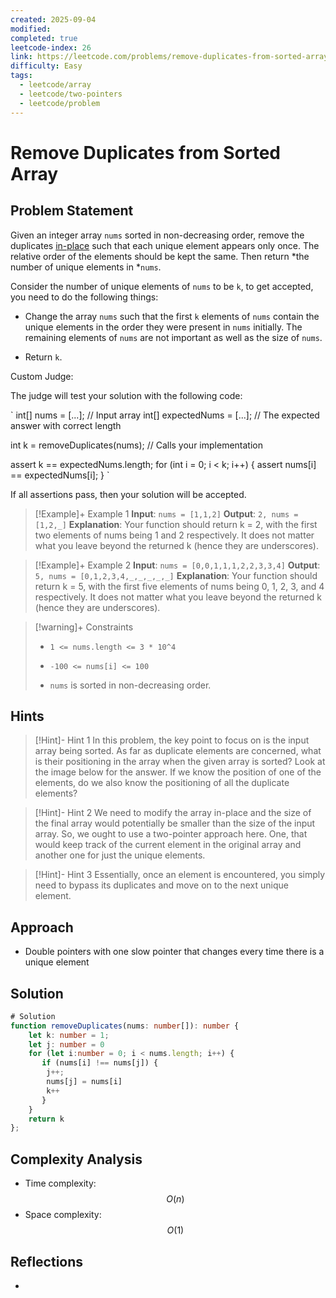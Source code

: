 ```yaml
---
created: 2025-09-04
modified:
completed: true
leetcode-index: 26
link: https://leetcode.com/problems/remove-duplicates-from-sorted-array
difficulty: Easy
tags:
  - leetcode/array
  - leetcode/two-pointers
  - leetcode/problem
---
```

# Remove Duplicates from Sorted Array

## Problem Statement
Given an integer array `nums` sorted in non-decreasing order, remove the duplicates <a href="https://en.wikipedia.org/wiki/In-place_algorithm" target="_blank">in-place</a> such that each unique element appears only once. The relative order of the elements should be kept the same. Then return *the number of unique elements in *`nums`.

Consider the number of unique elements of `nums` to be `k`, to get accepted, you need to do the following things:

	
- Change the array `nums` such that the first `k` elements of `nums` contain the unique elements in the order they were present in `nums` initially. The remaining elements of `nums` are not important as well as the size of `nums`.
	
- Return `k`.

Custom Judge:

The judge will test your solution with the following code:

`
int[] nums = [...]; // Input array
int[] expectedNums = [...]; // The expected answer with correct length

int k = removeDuplicates(nums); // Calls your implementation

assert k == expectedNums.length;
for (int i = 0; i < k; i++) {
    assert nums[i] == expectedNums[i];
}
`

If all assertions pass, then your solution will be accepted.

 

>[!Example]+ Example 1
>**Input**: `nums = [1,1,2]`
>**Output**: `2, nums = [1,2,_]`
>**Explanation**:
>Your function should return k = 2, with the first two elements of nums being 1 and 2 respectively. It does not matter what you leave beyond the returned k (hence they are underscores). 

>[!Example]+ Example 2
>**Input**: `nums = [0,0,1,1,1,2,2,3,3,4]`
>**Output**: `5, nums = [0,1,2,3,4,_,_,_,_,_]`
>**Explanation**:
>Your function should return k = 5, with the first five elements of nums being 0, 1, 2, 3, and 4 respectively. It does not matter what you leave beyond the returned k (hence they are underscores). 

>[!warning]+ Constraints
>- `1 <= nums.length <= 3 * 10^4`
>
>- `-100 <= nums[i] <= 100`
>
>- `nums` is sorted in non-decreasing order.
## Hints
>[!Hint]- Hint 1
>In this problem, the key point to focus on is the input array being sorted. As far as duplicate elements are concerned, what is their positioning in the array when the given array is sorted? Look at the image below for the answer. If we know the position of one of the elements, do we also know the positioning of all the duplicate elements?
>
>
>

>[!Hint]- Hint 2
>We need to modify the array in-place and the size of the final array would potentially be smaller than the size of the input array. So, we ought to use a two-pointer approach here. One, that would keep track of the current element in the original array and another one for just the unique elements.

>[!Hint]- Hint 3
>Essentially, once an element is encountered, you simply need to bypass its duplicates and move on to the next unique element.
## Approach

- Double pointers with one slow pointer that changes every time there is a unique element
## Solution

```ts
# Solution
function removeDuplicates(nums: number[]): number {
    let k: number = 1;
    let j: number = 0
    for (let i:number = 0; i < nums.length; i++) {
       if (nums[i] !== nums[j]) {
        j++;
        nums[j] = nums[i]
        k++
       }
    }
    return k
};
```

## Complexity Analysis

- Time complexity: $$O(n)$$
- Space complexity: $$O(1)$$

## Reflections
- 